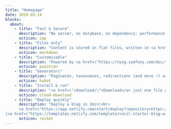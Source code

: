 ```yaml
---
title: "Homepage"
date: 2019-03-14
blocks:
  about:
    - title: "Fast & Secure"
      description: "No server, no database, no dependency: performance and security."
      octicon: zap
    - title: "Files only"
      description: "Content is stored in flat files, written in <a href=\"https://daringfireball.net/projects/markdown/\">Markdown</a> with <a href=\"/documentation/content/#front-matter\">YAML front matter</a>."
      octicon: markdown
    - title: "Customisable"
      description: "Powered by <a href=\"https://twig.symfony.com/doc/templates.html\">Twig</a>, a flexible template engine, with <a href=\"https://github.com/Cecilapp/theme-hyde\">theme</a> support."
      octicon: paintcan
    - title: "Generators"
      description: "Paginaton, taxonomies, redirections (and more !) are generated automatically."
      octicon: hubot
    - title: "Install & run"
      description: "<a href=\"/download/\">Download</a> just one file and run it!"
      octicon: cloud-download
    - title: "Deploy quickly"
      description: "Deploy a blog in 2min!<br>
      <a href=\"https://app.netlify.com/start/deploy?repository=https://github.com/Cecilapp/starter-blog\"><img src=\"https://www.netlify.com/img/deploy/button.svg\" title=\"Deploy to Netlify\" alt=\"Netlify deploy button\"></a> 
(<a href=\"https://templates.netlify.com/template/cecil-starter-blog-with-netlify-cms/\">template</a>/<a href=\"https://demo.cecil.app\">demo</a>)"
      octicon: rocket
---
```


